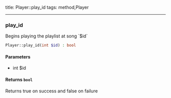 title: Player::play_id
tags: method,Player

---

<div class="method">
<h3 class="method-name">play_id</h3>
<p>Begins playing the playlist at song `$id`<br></p>

```php
Player::play_id(int $id) : bool
```

#### Parameters

*  int $id


#### Returns `bool`

Returns true on success and false on failure


</div>